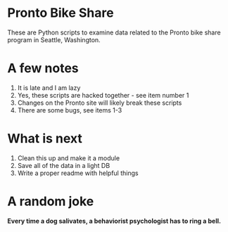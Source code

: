 # Pronto Bike Share
These are Python scripts to examine data related to the Pronto bike share program in Seattle, Washington.

# A few notes
1. It is late and I am lazy
1. Yes, these scripts are hacked together - see item number 1
1. Changes on the Pronto site will likely break these scripts
1. There are some bugs, see items 1-3

# What is next
1. Clean this up and make it a module
1. Save all of the data in a light DB
1. Write a proper readme with helpful things

# A random joke
**Every time a dog salivates, a behaviorist psychologist has to ring a bell.**